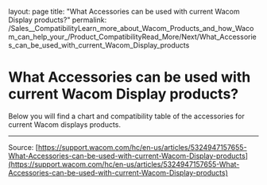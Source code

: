 layout: page
title: "What Accessories can be used with current Wacom Display products?"
permalink: /Sales__CompatibilityLearn_more_about_Wacom_Products_and_how_Wacom_can_help_your_/Product_CompatibilityRead_More/Next/What_Accessories_can_be_used_with_current_Wacom_Display_products

# What Accessories can be used with current Wacom Display products?

Below you will find a chart and compatibility table of the accessories for current Wacom displays products.

---
Source: [https://support.wacom.com/hc/en-us/articles/5324947157655-What-Accessories-can-be-used-with-current-Wacom-Display-products](https://support.wacom.com/hc/en-us/articles/5324947157655-What-Accessories-can-be-used-with-current-Wacom-Display-products)

